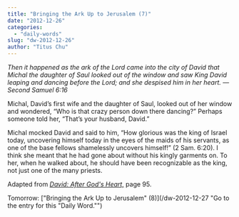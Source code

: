 ```yaml
---
title: "Bringing the Ark Up to Jerusalem (7)"
date: "2012-12-26"
categories: 
  - "daily-words"
slug: "dw-2012-12-26"
author: "Titus Chu"
---
```


_Then it happened as the ark of the Lord came into the city of David that Michal the daughter of Saul looked out of the window and saw King David leaping and dancing before the Lord; and she despised him in her heart._ _— Second Samuel 6:16_

Michal, David’s first wife and the daughter of Saul, looked out of her window and wondered, “Who is that crazy person down there dancing?” Perhaps someone told her, “That’s your husband, David.”

Michal mocked David and said to him, “How glorious was the king of Israel today, uncovering himself today in the eyes of the maids of his servants, as one of the base fellows shamelessly uncovers himself!” (2 Sam. 6:20). I think she meant that he had gone about without his kingly garments on. To her, when he walked about, he should have been recognizable as the king, not just one of the many priests.

Adapted from _[David: After God's Heart,](/book-david "Go to the listing for this book.")_ page 95.

Tomorrow: ["Bringing the Ark Up to Jerusalem" (8)](/dw-2012-12-27 "Go to the entry for this "Daily Word."")
